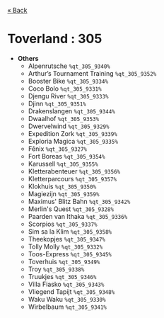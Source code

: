 <a href="../parks_available.md">&laquo; Back</a>
# Toverland : 305
 - **Others** 
   - Alpenrutsche `%qt_305_9340%`
   - Arthur’s Tournament Training `%qt_305_9352%`
   - Booster Bike `%qt_305_9334%`
   - Coco Bolo `%qt_305_9331%`
   - Djengu River `%qt_305_9333%`
   - Djinn `%qt_305_9351%`
   - Drakenslangen `%qt_305_9344%`
   - Dwaalhof `%qt_305_9353%`
   - Dwervelwind `%qt_305_9329%`
   - Expedition Zork `%qt_305_9339%`
   - Exploria Magica `%qt_305_9335%`
   - Fēnix `%qt_305_9327%`
   - Fort Boreas `%qt_305_9354%`
   - Karussell `%qt_305_9355%`
   - Kletterabenteuer `%qt_305_9356%`
   - Kletterparcours `%qt_305_9357%`
   - Klokhuis `%qt_305_9350%`
   - Magiezijn `%qt_305_9359%`
   - Maximus' Blitz Bahn `%qt_305_9342%`
   - Merlin's Quest `%qt_305_9328%`
   - Paarden van Ithaka `%qt_305_9336%`
   - Scorpios `%qt_305_9337%`
   - Sim sa la Klim `%qt_305_9358%`
   - Theekopjes `%qt_305_9347%`
   - Tolly Molly `%qt_305_9332%`
   - Toos-Express `%qt_305_9345%`
   - Toverhuis `%qt_305_9349%`
   - Troy `%qt_305_9338%`
   - Truukjes `%qt_305_9346%`
   - Villa Fiasko `%qt_305_9343%`
   - Vliegend Tapijt `%qt_305_9348%`
   - Waku Waku `%qt_305_9330%`
   - Wirbelbaum `%qt_305_9341%`